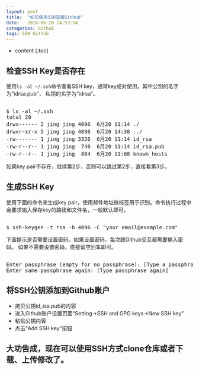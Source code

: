 ```yaml
---
layout: post
title:  "如何使用SSH连接Github"
date:   2016-06-20 14:53:54
categories: Github
tags: SSH Github
---
```


* content
{:toc}


## 检查SSH Key是否存在
使用`ls -al ~/.ssh`命令查看SSH key，通常key成对使用，其中公钥的名字为“idrsa.pub”， 私钥的名字为“idrsa”。

<pre><code-class="markdown">
$ ls -al ~/.ssh
total 20
drwx------ 2 jing jing 4096  6月20 11:14 ./
drwxr-xr-x 5 jing jing 4096  6月20 14:38 ../
-rw------- 1 jing jing 3326  6月20 11:14 id_rsa
-rw-r--r-- 1 jing jing  740  6月20 11:14 id_rsa.pub
-rw-r--r-- 1 jing jing  884  6月20 11:08 known_hosts
</code></pre>

如果key pair不存在，继续第2步，否则可以跳过第2步，直接看第3步。

## 生成SSH Key
使用下面的命令来生成key pair，使用邮件地址做标签用于识别。命令执行过程中会要求输入保存key的路径和文件名，一般默认即可。

<pre><code-class="markdown">
$ ssh-keygen -t rsa -b 4096 -C "your_email@example.com"
</code></pre>

下面提示是否需要设置密码。如果设置密码，每次跟Github交互都需要输入密码。
如果不需要设置密码，直接留空回车即可。
<pre><code-class="markdown">
Enter passphrase (empty for no passphrase): [Type a passphrase]
Enter same passphrase again: [Type passphrase again]
</code></pre>

## 将SSH公钥添加到Github账户
- 拷贝公钥id\_isa.pub的内容
- 进入Github账户设置页面“Setting->SSH and GPG keys->New SSH key”
- 粘贴公钥内容
- 点击“Add SSH key”按钮

## 大功告成，现在可以使用SSH方式clone仓库或者下载、上传修改了。

